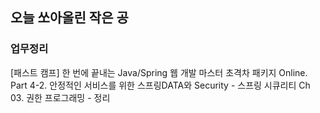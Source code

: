 ## 오늘 쏘아올린 작은 공

### 업무정리
[패스트 캠프] 한 번에 끝내는 Java/Spring 웹 개발 마스터 초격차 패키지 Online.
Part 4-2. 안정적인 서비스를 위한 스프링DATA와 Security - 스프링 시큐리티
Ch 03. 권한 프로그래밍 - 정리
